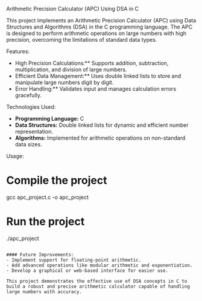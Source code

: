 Arithmetic Precision Calculator (APC) Using DSA in C

This project implements an Arithmetic Precision Calculator (APC) using Data Structures and Algorithms (DSA) in the C programming language. The APC is designed to perform arithmetic operations on large numbers with high precision, overcoming the limitations of standard data types.

Features:
- High Precision Calculations:** Supports addition, subtraction, multiplication, and division of large numbers.
- Efficient Data Management:** Uses double linked lists to store and manipulate large numbers digit by digit.
- Error Handling:** Validates input and manages calculation errors gracefully.

Technologies Used:
- **Programming Language:** C
- **Data Structures:** Double linked lists for dynamic and efficient number representation.
- **Algorithms:** Implemented for arithmetic operations on non-standard data sizes.

Usage:
# Compile the project
gcc apc_project.c -o apc_project

# Run the project
./apc_project
```

#### Future Improvements:
- Implement support for floating-point arithmetic.
- Add advanced operations like modular arithmetic and exponentiation.
- Develop a graphical or web-based interface for easier use.

This project demonstrates the effective use of DSA concepts in C to build a robust and precise arithmetic calculator capable of handling large numbers with accuracy.


